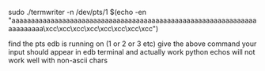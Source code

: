 
sudo ./termwriter -n /dev/pts/1 $(echo -en "aaaaaaaaaaaaaaaaaaaaaaaaaaaaaaaaaaaaaaaaaaaaaaaaaaaaaaaaaaaaaaaaaaaaaaaa\xcc\xcc\xcc\xcc\xcc\xcc\xcc\xcc")

find the pts edb is running on (1 or 2 or 3 etc)
give the above command
your input should appear in edb terminal and actually work
python echos will not work well with non-ascii chars
